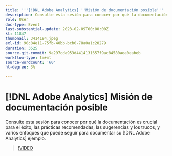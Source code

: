 ```yaml
---
title: '''[!DNL Adobe Analytics] ''Misión de documentación posible'''
description: Consulte esta sesión para conocer por qué la documentación es crucial para el éxito, las prácticas recomendadas, las sugerencias y los trucos, y varios enfoques que puede seguir para documentar su [!DNL Adobe Analytics] ejemplo. Junio de 2022
role: User
doc-type: Event
last-substantial-update: 2023-02-09T00:00:00Z
kt: 11847
thumbnail: 3414194.jpeg
exl-id: 90c84e11-75fb-40bb-bcb0-78a0a1c20279
duration: 3525
source-git-commit: 9a297cda953d4414131657f9ac84580aea0eabeb
workflow-type: tm+mt
source-wordcount: '60'
ht-degree: 3%

---
```


# [!DNL Adobe Analytics] Misión de documentación posible

Consulte esta sesión para conocer por qué la documentación es crucial para el éxito, las prácticas recomendadas, las sugerencias y los trucos, y varios enfoques que puede seguir para documentar su [!DNL Adobe Analytics] ejemplo.

>[!VIDEO](https://video.tv.adobe.com/v/3414194/?quality=12&learn=on)
